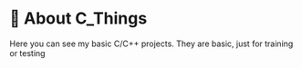 # 🏅 About C_Things
Here you can see my basic C/C++ projects. They are basic, just for training or testing
